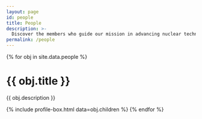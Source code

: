 ```yaml
---
layout: page
id: people
title: People
description: >-
  Discover the members who guide our mission in advancing nuclear technology, their roles, affiliations, and ways to connect with them.
permalink: /people
---
```


{% for obj in site.data.people %}

# {{ obj.title }}

<div class="box_content">
    <div class="box_bg"></div>
    <p>
        {{ obj.description }}
    </p>
</div>
{% include profile-box.html data=obj.children %}
{% endfor %}
